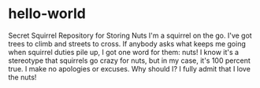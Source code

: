 # hello-world
Secret Squirrel Repository for Storing Nuts
I'm a squirrel on the go. I've got trees to climb and streets to cross. If anybody asks what keeps me going when squirrel duties pile up, I got one word for them: nuts! I know it's a stereotype that squirrels go crazy for nuts, but in my case, it's 100 percent true. I make no apologies or excuses. Why should I? I fully admit that I love the nuts! 
